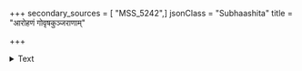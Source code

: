 +++
secondary_sources = [ "MSS_5242",]
jsonClass = "Subhaashita"
title = "आरोहणं गोवृषकुञ्जराणाम्"

+++

<details><summary>Text</summary>

आरोहणं गोवृषकुञ्जराणां प्रासादशैलाग्रवनस्पतीनाम्।  
विष्ठानुलेपो रुधिरं मृतं च स्वप्नेष्वगम्यागमनं च धन्यम्॥
</details>

